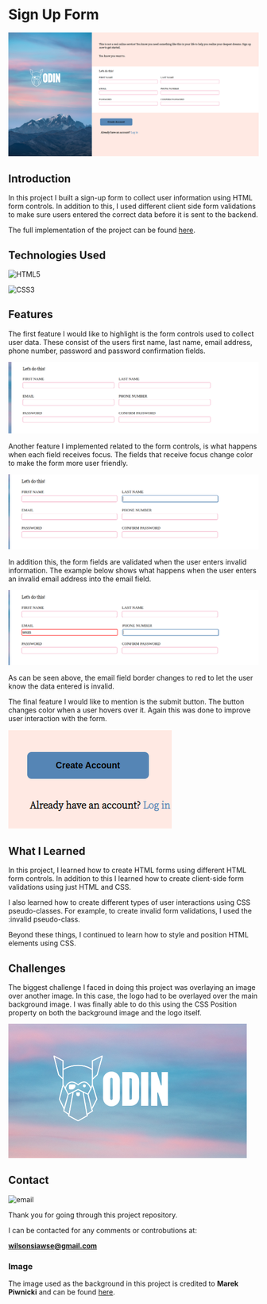 # **Sign Up Form**

![Form](readme-assets/full-form.png)

## **Introduction**

In this project I built a sign-up form to collect user information using HTML form controls. In addition to this, I used different client side form validations to make sure users entered the correct data before it is sent to the backend.

The full implementation of the project can be found [here](https://wilsonsiaw.github.io/sign-up-form/).

## **Technologies Used**

![HTML5](https://img.shields.io/badge/HTML5-E34F26?style=for-the-badge&logo=html5&logoColor=white)

![CSS3](https://img.shields.io/badge/CSS3-1572B6?style=for-the-badge&logo=css3&logoColor=white)

## **Features**

The first feature I would like to highlight is the form controls used to collect user data. These consist of the users first name, last name, email address, phone number, password and password confirmation fields.

![Form Controls](readme-assets/form-controls-screenshot.png)

Another feature I implemented related to the form controls, is what happens when each field receives focus. The fields that receive focus change color to make the form more user friendly.

![Focus](readme-assets/form-controls-focus.png)

In addition this, the form fields are validated when the user enters invalid information. The example below shows what happens when the user enters an invalid email address into the email field.

![Validation](readme-assets/form-controls-validation.png)

As can be seen above, the email field border changes to red to let the user know the data entered is invalid.

The final feature I would like to mention is the submit button. The button changes color when a user hovers over it. Again this was done to improve user interaction with the form.

![Submit](readme-assets/submit-button-screenshot.png)

## **What I Learned**

In this project, I learned how to create HTML forms using different HTML form controls. In addition to this I learned how to create client-side form validations using just HTML and CSS. 

I also learned how to create different types of user interactions using CSS pseudo-classes. For example, to create invalid form validations, I used the :invalid pseudo-class. 

Beyond these things, I continued to learn how to style and position HTML elements using CSS.

## **Challenges**

The biggest challenge I faced in doing this project was overlaying an image over another image. In this case, the logo had to be overlayed over the main background image. I was finally able to do this using the CSS Position property on both the background image and the logo itself.

![logo](readme-assets/logo-screenshot.png)

## **Contact** 

![email](https://img.shields.io/badge/Gmail-D14836?style=for-the-badge&logo=gmail&logoColor=white)

Thank you for going through this project repository.

I can be contacted for any comments or controbutions at:

**wilsonsiawse@gmail.com**

### **Image**

The image used as the background in this project is credited to **Marek Piwnicki** and can be found [here](https://unsplash.com/photos/2zPZQoJszAU).